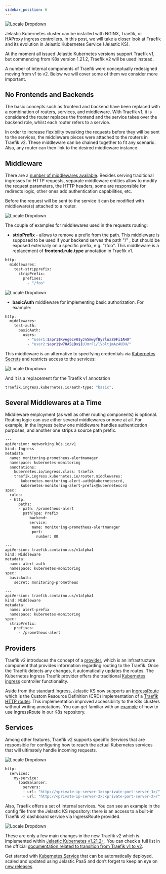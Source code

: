 ```yaml
---
sidebar_position: 6
---
```


<div style={{
    display: 'grid',
    gridTemplateColumns: '0.7fr 1fr',
    gap: '10px'
}}>
<div>
<div style={{
    display: 'flex',
    alignItems: 'center',
    justifyContent: 'cetner',
}}>

![Locale Dropdown](./img/Traefikv2IngressController/image3-1-300x219.png)

</div>
</div>
<div>

Jelastic Kubernetes cluster can be installed with NGINX, Traefik, or HAProxy ingress controllers. In this post, we will take a closer look at Traefik and its evolution in Jelastic Kubernetes Service (Jelastic KS).

</div>
</div>

At the moment all issued Jelastic Kubernetes versions support Traefik v1, but commencing from K8s version 1.21.2, Traefik v2 will be used instead.

A number of internal components of Traefik were conceptually redesigned moving from v1 to v2. Below we will cover some of them we consider more important.

## No Frontends and Backends

The basic concepts such as frontend and backend have been replaced with a combination of routers, services, and middleware.
With Traefik v1, it is considered the router replaces the frontend and the service takes over the backend role, whilst each router refers to a service.

In order to increase flexibility tweaking the requests before they will be sent to the services, the middleware pieces were attached to the routers in Traefik v2. These middleware can be chained together to fit any scenario. Also, any router can then link to the desired middleware instance.

## Middleware

There are a [number of middlewares available](https://cloudmydc.com/). Besides serving traditional ingresses for HTTP requests, separate middleware entities allow to modify the request parameters, the HTTP headers, some are responsible for redirects logic, other ones add authentication capabilities, etc.

Before the request will be sent to the service it can be modified with middleware(s) attached to a router.

<div style={{
    display:'flex',
    justifyContent: 'center',
    margin: '0 0 1rem 0'
}}>

![Locale Dropdown](./img/Traefikv2IngressController/image4-1.png)

</div>

The couple of examples for middlewares used in the requests routing:

- **stripPrefix** - allows to remove a prefix from the path. This middleware is supposed to be used if your backend serves the path "/" , but should be exposed externally on a specific prefix, e.g. "/foo". This middleware is a replacement of **frontend.rule.type** annotation in Traefik v1.

```bash
http:
  middlewares:
    test-stripprefix:
      stripPrefix:
        prefixes:
          - "/foo"
```

<div style={{
    display:'flex',
    justifyContent: 'center',
    margin: '0 0 1rem 0'
}}>

![Locale Dropdown](./img/Traefikv2IngressController/image1-2.png)

</div>

- **basicAuth** middleware for implementing basic authorization. For example:

```bash
http:
  middlewares:
    test-auth:
      basicAuth:
        users:
          - "user1:$apr1$Kveg6cv0$yJn5mwyfBy7luzZ9Fi1AH0"
          - "user2:$apr1$w70ASLDx$1UJmrFL/lVoltjmAz4UDH/"
```

This middleware is an alternative to specifying credentials via [Kubernetes Secrets](https://cloudmydc.com/) and restricts access to the services:

<div style={{
    display:'flex',
    justifyContent: 'center',
    margin: '0 0 1rem 0'
}}>

![Locale Dropdown](./img/Traefikv2IngressController/image7.png)

</div>

And it is a replacement for the Traefik v1 annotation

```bash
traefik.ingress.kubernetes.io/auth-type: "basic".
```

## Several Middlewares at a Time

Middleware employment (as well as other routing components) is optional. Routing logic can use either several middlewares or none at all. For example, in the Ingress below one middleware handles authentication purposes, and another one strips a source path prefix.

```bash
---
apiVersion: networking.k8s.io/v1
kind: Ingress
metadata:
  name: monitoring-prometheus-alertmanager
  namespace: kubernetes-monitoring
  annotations:
    kubernetes.io/ingress.class: traefik
    traefik.ingress.kubernetes.io/router.middlewares:
       kubernetes-monitoring-alert-auth@kubernetescrd,
       kubernetes-monitoring-alert-prefix@kubernetescrd
spec:
  rules:
  - http:
      paths:
      - path: /prometheus-alert
        pathType: Prefix
           backend:
           service:
            name: monitoring-prometheus-alertmanager
            port:
              number: 80

---
apiVersion: traefik.containo.us/v1alpha1
kind: Middleware
metadata:
  name: alert-auth
  namespace: kubernetes-monitoring
spec:
  basicAuth:
    secret: monitoring-prometheus

---
apiVersion: traefik.containo.us/v1alpha1
kind: Middleware
metadata:
  name: alert-prefix
  namespace: kubernetes-monitoring
spec:
  stripPrefix:
    prefixes:
      - /prometheus-alert

```

## Providers

Traefik v2 introduces the concept of a [provider](https://cloudmydc.com/), which is an infrastructure component that provides information regarding routing to the Traefik. Once the Traefik detects any changes, it automatically updates the routes. The Kubernetes Ingress Traefik provider offers the traditional [Kubernetes ingress](https://cloudmydc.com/) controller functionality.

Aside from the standard Ingress, Jelastic KS now supports an [IngressRoute](https://cloudmydc.com/) which is the Custom Resource Definition (CRD) implementation of a [Traefik HTTP router](https://cloudmydc.com/). This implementation improved accessibility to the K8s clusters without writing annotations. You can get familiar with an [example](https://cloudmydc.com/) of how to use IngressRoute in our K8s repository.

## Services

Among other features, Traefik v2 supports specific Services that are responsible for configuring how to reach the actual Kubernetes services that will ultimately handle incoming requests.

<div style={{
    display:'flex',
    justifyContent: 'center',
    margin: '0 0 1rem 0'
}}>

![Locale Dropdown](./img/Traefikv2IngressController/image6.png)

</div>

```bash
http:
  services:
    my-service:
      loadBalancer:
        servers:
        - url: "http://<private-ip-server-1>:<private-port-server-1>/"
        - url: "http://<private-ip-server-2>:<private-port-server-2>/"
```

Also, Traefik offers a set of internal services. You can see an example in the config file from the Jelastic KS repository: there is an access to a built-in Traefik v2 dashboard service via IngressRoute provided.

<div style={{
    display:'flex',
    justifyContent: 'center',
    margin: '0 0 1rem 0'
}}>

![Locale Dropdown](./img/Traefikv2IngressController/image2-2-1024x487.png)

</div>

These are only a few main changes in the new Traefik v2 which is implemented within [Jelastic Kubernetes v1.21.2+](https://cloudmydc.com/). You can check a full list in the official [documentation related to transition from Traefik v1 to v2](https://cloudmydc.com/).

Get started with [Kubernetes Service](https://cloudmydc.com/) that can be automatically deployed, scaled and updated using Jelastic PaaS and don’t forget to keep an eye on [new releases](https://cloudmydc.com/).
